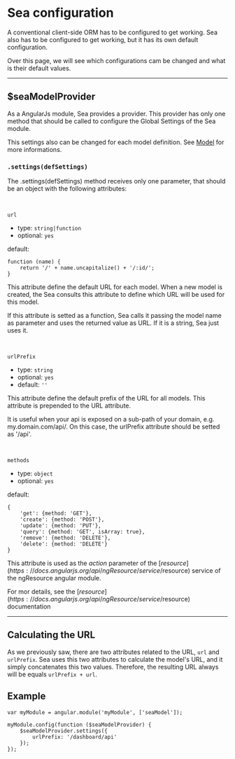 
# Sea configuration

A conventional client-side ORM has to be configured to get working.
Sea also has to be configured to get working, but it has its own default configuration.

Over this page, we will see which configurations cam be changed and what is their default values.

***

## $seaModelProvider

As a AngularJs module, Sea provides a provider. This provider has only one method
that should be called to configure the Global Settings of the Sea module.

This settings also can be changed for each model definition. See [Model](/model/) for more informations.

### `.settings(defSettings)`

The .settings(defSettings) method receives only one parameter, that should be an object with the following attributes:

&nbsp;

`url`

- type: `string|function`
- optional: `yes`

default: 

	function (name) {
		return '/' + name.uncapitalize() + '/:id/';
	}

This attribute define the default URL for each model. When a new model is created, the Sea consults this attribute to define which URL will be used for this model.

If this attribute is setted as a function, Sea calls it passing the model name as parameter and uses the returned value as URL. If it is a string, Sea just uses it.

&nbsp;

`urlPrefix`

- type: `string`
- optional: `yes`
- default: `''`

This attribute define the default prefix of the URL for all models. This attribute is prepended to the URL attribute.

It is useful when your api is exposed on a sub-path of your domain, e.g. my.domain.com/api/. On this case, the urlPrefix attribute should be setted as '/api'.

&nbsp;

`methods`

- type: `object`
- optional: `yes`

default:

	{
		'get': {method: 'GET'},
		'create': {method: 'POST'},
		'update': {method: 'PUT'},
		'query': {method: 'GET', isArray: true},
		'remove': {method: 'DELETE'},
		'delete': {method: 'DELETE'}
	}
	
This attribute is used as the *action* parameter of the [$resource](https://docs.angularjs.org/api/ngResource/service/$resource) service of the ngResource angular module.

For mor details, see the [$resource](https://docs.angularjs.org/api/ngResource/service/$resource) documentation

***

## Calculating the URL

As we previously saw, there are two attributes related to the URL, `url` and `urlPrefix`.
Sea uses this two attributes to calculate the model's URL, and it simply concatenates this two values.
Therefore, the resulting URL always will be equals `urlPrefix + url`.

## Example

	var myModule = angular.module('myModule', ['seaModel']);

	myModule.config(function ($seaModelProvider) {
		$seaModelProvider.settings({
			urlPrefix: '/dashboard/api'
		});
	});

